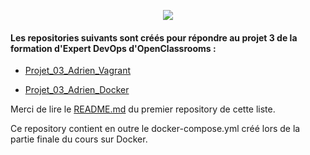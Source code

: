 <p align="center">
  <img src="https://i.imgur.com/V4ObU05.jpg">
</p>

#### Les repositories suivants sont créés pour répondre au projet 3 de la formation d'Expert DevOps d'OpenClassrooms :
  - [Projet_03_Adrien_Vagrant](https://github.com/adrien13330/Projet_03_Adrien_Vagrant/)
  
  - [Projet_03_Adrien_Docker](https://github.com/adrien13330/Projet_03_Adrien_Docker/)

Merci de lire le [README.md](https://github.com/adrien13330/Projet_03_Adrien_Vagrant/blob/master/README.md) du premier repository de cette liste.

Ce repository contient en outre le docker-compose.yml créé lors de la partie finale du cours sur Docker.
